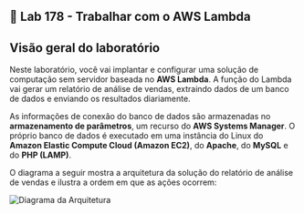 ## 🧪 Lab 178 - Trabalhar com o AWS Lambda

## Visão geral do laboratório

Neste laboratório, você vai implantar e configurar uma solução de computação sem servidor baseada no **AWS Lambda**. A função do Lambda vai gerar um relatório de análise de vendas, extraindo dados de um banco de dados e enviando os resultados diariamente.  

As informações de conexão do banco de dados são armazenadas no **armazenamento de parâmetros**, um recurso do **AWS Systems Manager**. O próprio banco de dados é executado em uma instância do Linux do **Amazon Elastic Compute Cloud (Amazon EC2)**, do **Apache**, do **MySQL** e do **PHP (LAMP)**.

O diagrama a seguir mostra a arquitetura da solução do relatório de análise de vendas e ilustra a ordem em que as ações ocorrem:

![Diagrama da Arquitetura](link-para-seu-diagrama.png)
